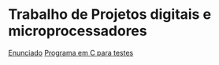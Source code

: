 # Trabalho de Projetos digitais e microprocessadores

[Enunciado](trabPD.pdf)
[Programa em C para testes](testes.c)
